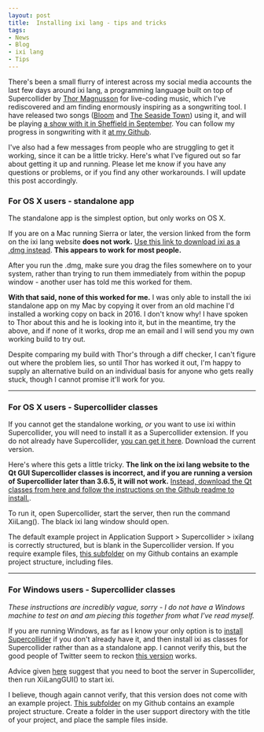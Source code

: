 ```yaml
---
layout: post
title:  Installing ixi lang - tips and tricks
tags:
- News
- Blog
- ixi lang
- Tips
---
```


There's been a small flurry of interest across my social media accounts the last few days around ixi lang, a programming language built on top of Supercollider by [Thor Magnusson](http://www.ixi-audio.net/thor/) for live-coding music, which I've rediscovered and am finding enormously inspiring as a songwriting tool. I have released two songs ([Bloom](https://www.youtube.com/watch?v=MJSRAuPQoA8) and [The Seaside Town](https://www.youtube.com/watch?v=NAyDQdjcNq0)) using it, and will be playing [a show with it in Sheffield in September](https://tickets.partyforthepeople.org/events/4156-algorave-sheffield). You can follow my progress in songwriting with it [at my Github](https://github.com/emmawinston/ixilang-experiments). 

I've also had a few messages from people who are struggling to get it working, since it can be a little tricky. Here's what I've figured out so far about getting it up and running. Please let me know if you have any questions or problems, or if you find any other workarounds. I will update this post accordingly.


### For OS X users - standalone app
The standalone app is the simplest option, but only works on OS X.

If you are on a Mac running Sierra or later, the version linked from the form on the ixi lang website **does not work.** [Use this link to download ixi as a .dmg instead](http://www.ixi-audio.net/ixilang/thanks.html). **This appears to work for most people.**

After you run the .dmg, make sure you drag the files somewhere on to your system, rather than trying to run them immediately from within the popup window - another user has told me this worked for them.

**With that said, none of this worked for me.** I was only able to install the ixi standalone app on my Mac by copying it over from an old machine I'd installed a working copy on back in 2016. I don't know why! I have spoken to Thor about this and he is looking into it, but in the meantime, try the above, and if none of it works, drop me an email and I will send you my own working build to try out. 

Despite comparing my build with Thor's through a diff checker, I can't figure out where the problem lies, so until Thor has worked it out, I'm happy to supply an alternative build on an individual basis for anyone who gets really stuck, though I cannot promise it'll work for you.

---

### For OS X users - Supercollider classes
If you cannot get the standalone working, *or* you want to use ixi within Supercollider, you will need to install it as a Supercollider extension. If you do not already have Supercollider, [you can get it here](https://supercollider.github.io/download). Download the current version.

Here's where this gets a little tricky. **The link on the ixi lang website to the Qt GUI Supercollider classes is incorrect, and if you are running a version of Supercollider later than 3.6.5, it will not work.** [Instead, download the Qt classes from here and follow the instructions on the Github readme to install.](https://github.com/thormagnusson/ixiLangQt). 

To run it, open Supercollider, start the server, then run the command XiiLang(). The black ixi lang window should open.

The default example project in Application Support > Supercollider > ixilang is correctly structured, but is blank in the Supercollider version. If you require example files, [this subfolder](https://github.com/emmawinston/ixilang-experiments/tree/master/projectfiles) on my Github contains an example project structure, including files.

---

### For Windows users - Supercollider classes
*These instructions are incredibly vague, sorry - I do not have a Windows machine to test on and am piecing this together from what I've read myself.*

If you are running Windows, as far as I know your only option is to [install Supercollider](https://supercollider.github.io/download) if you don't already have it, and then install ixi as classes for Supercollider rather than as a standalone app. I cannot verify this, but the good people of Twitter seem to reckon [this version](https://github.com/mortuosplango/ixiLangQt) works. 

Advice given [here](https://twitter.com/EggyHerman/status/858524890827304960) suggest that you need to boot the server in Supercollider, then run XiiLangGUI() to start ixi. 

I believe, though again cannot verify, that this version does not come with an example project. [This subfolder](https://github.com/emmawinston/ixilang-experiments/tree/master/projectfiles) on my Github contains an example project structure. Create a folder in the user support directory with the title of your project, and place the sample files inside.